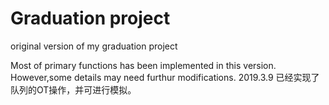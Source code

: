 # Graduation project
original version of my graduation project


Most of primary functions has been implemented in this version. However,some details may need furthur modifications.
2019.3.9 已经实现了队列的OT操作，并可进行模拟。
